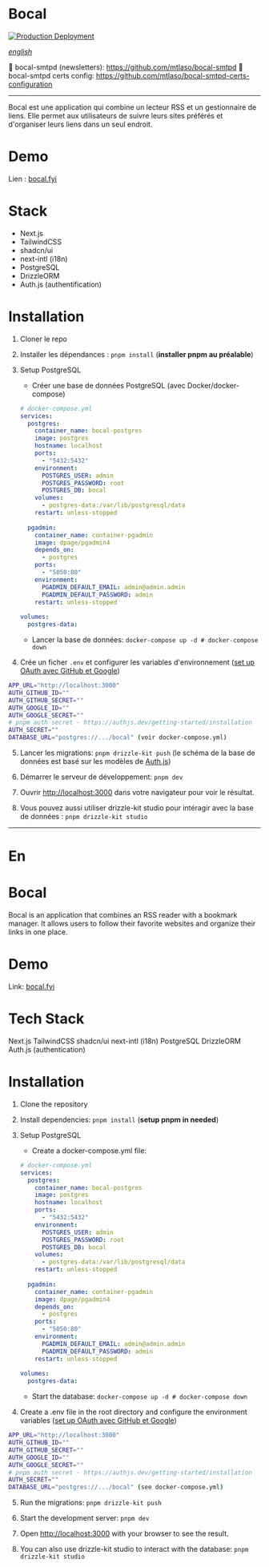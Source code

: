 # Bocal
[![Production Deployment](https://github.com/mtlaso/bocal/actions/workflows/deploy-production.yml/badge.svg)](https://github.com/mtlaso/bocal/actions/workflows/deploy-production.yml)

[*english*](#En)

🔗 bocal-smtpd (newsletters): https://github.com/mtlaso/bocal-smtpd
🔗 bocal-smtpd certs config: https://github.com/mtlaso/bocal-smtpd-certs-configuration

---

Bocal est une application qui combine un lecteur RSS et un gestionnaire de liens.
Elle permet aux utilisateurs de suivre leurs sites préférés et d'organiser leurs liens dans un seul endroit.

# Demo
Lien : [bocal.fyi](https://bocal.fyi)

# Stack

- Next.js
- TailwindCSS
- shadcn/ui
- next-intl (i18n)
- PostgreSQL
- DrizzleORM
- Auth.js (authentification)

# Installation

1. Cloner le repo

2. Installer les dépendances : `pnpm install` (**installer pnpm au préalable**)

3. Setup PostgreSQL

    * Créer une base de données PostgreSQL (avec Docker/docker-compose)
    ```yml
    # docker-compose.yml
    services:
      postgres:
        container_name: bocal-postgres
        image: postgres
        hostname: localhost
        ports:
          - "5432:5432"
        environment:
          POSTGRES_USER: admin
          POSTGRES_PASSWORD: root
          POSTGRES_DB: bocal
        volumes:
          - postgres-data:/var/lib/postgresql/data
        restart: unless-stopped
  
      pgadmin:
        container_name: container-pgadmin
        image: dpage/pgadmin4
        depends_on:
          - postgres
        ports:
          - "5050:80"
        environment:
          PGADMIN_DEFAULT_EMAIL: admin@admin.admin
          PGADMIN_DEFAULT_PASSWORD: admin
        restart: unless-stopped
  
    volumes:
      postgres-data:
    ```
  
    * Lancer la base de données: `docker-compose up -d # docker-compose down`

5. Crée un ficher `.env` et configurer les variables d'environnement ([set up OAuth avec GitHub et Google](https://authjs.dev/getting-started/authentication/oauth))
```bash
APP_URL="http://localhost:3000"
AUTH_GITHUB_ID=""
AUTH_GITHUB_SECRET=""
AUTH_GOOGLE_ID=""
AUTH_GOOGLE_SECRET=""
# pnpm auth secret - https://authjs.dev/getting-started/installation
AUTH_SECRET=""
DATABASE_URL="postgres://.../bocal" (voir docker-compose.yml)
```

5. Lancer les migrations: `pnpm drizzle-kit push` (le schéma de la base de données est basé sur les modèles de [Auth.js](https://authjs.dev/))

6. Démarrer le serveur de développement: `pnpm dev`

7. Ouvrir [http://localhost:3000](http://localhost:3000) dans votre navigateur pour voir le résultat.

8. Vous pouvez aussi utiliser drizzle-kit studio pour intéragir avec la base de données : `pnpm drizzle-kit studio`

---
# En

# Bocal

Bocal is an application that combines an RSS reader with a bookmark manager. It allows users to follow their favorite websites and organize their links in one place.

# Demo
Link: [bocal.fyi](https://bocal.fyi)

# Tech Stack

Next.js
TailwindCSS
shadcn/ui
next-intl (i18n)
PostgreSQL
DrizzleORM
Auth.js (authentication)

# Installation

1. Clone the repository

2. Install dependencies: `pnpm install` (**setup pnpm in needed**)

3. Setup PostgreSQL
    * Create a docker-compose.yml file:
    ```yml
    # docker-compose.yml
    services:
      postgres:
        container_name: bocal-postgres
        image: postgres
        hostname: localhost
        ports:
          - "5432:5432"
        environment:
          POSTGRES_USER: admin
          POSTGRES_PASSWORD: root
          POSTGRES_DB: bocal
        volumes:
          - postgres-data:/var/lib/postgresql/data
        restart: unless-stopped
  
      pgadmin:
        container_name: container-pgadmin
        image: dpage/pgadmin4
        depends_on:
          - postgres
        ports:
          - "5050:80"
        environment:
          PGADMIN_DEFAULT_EMAIL: admin@admin.admin
          PGADMIN_DEFAULT_PASSWORD: admin
        restart: unless-stopped
  
    volumes:
      postgres-data:
    ```
    * Start the database: `docker-compose up -d # docker-compose down`

4. Create a .env file in the root directory and configure the environment variables ([set up OAuth avec GitHub et Google](https://authjs.dev/getting-started/authentication/oauth))
```bash
APP_URL="http://localhost:3000"
AUTH_GITHUB_ID=""
AUTH_GITHUB_SECRET=""
AUTH_GOOGLE_ID=""
AUTH_GOOGLE_SECRET=""
# pnpm auth secret - https://authjs.dev/getting-started/installation
AUTH_SECRET=""
DATABASE_URL="postgres://.../bocal" (see docker-compose.yml)
```

5. Run the migrations: `pnpm drizzle-kit push`

6. Start the development server: `pnpm dev`

7. Open [http://localhost:3000](http://localhost:3000) with your browser to see the result.

8. You can also use drizzle-kit studio to interact with the database: `pnpm drizzle-kit studio`
